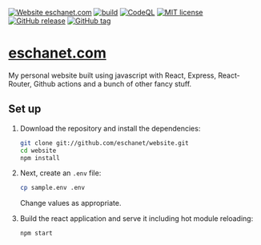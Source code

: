[![Website eschanet.com](https://img.shields.io/website-up-down-green-red/http/shields.io.svg)](https://eschanet.com/)
[![build](https://github.com/eschanet/website/workflows/publish/badge.svg)](https://github.com/eschanet/website/actions/workflows/publish.yml)
[![CodeQL](https://github.com/eschanet/website/workflows/CodeQL/badge.svg)](https://github.com/eschanet/website/actions/workflows/codeql-analysis.yml)
[![MIT license](https://img.shields.io/badge/License-MIT-blue.svg)](https://lbesson.mit-license.org/)
[![GitHub release](https://img.shields.io/github/release/eschanet/website.svg)](https://github.com/eschanet/website/releases/)
[![GitHub tag](https://img.shields.io/github/tag/eschanet/website.svg)](https://github.com/eschanet/website/tags/)

# [eschanet.com](http://eschanet.com) 

My personal website built using javascript with React, Express, React-Router, Github actions and a bunch of other fancy stuff. 

## Set up

1. Download the repository and install the dependencies:

    ```bash
    git clone git://github.com/eschanet/website.git
    cd website
    npm install
    ```

2. Next, create an `.env` file:

    ```bash
    cp sample.env .env
    ```

    Change values as appropriate.

3. Build the react application and serve it including hot module reloading:

    ```bash
    npm start
    ```
